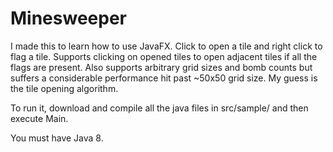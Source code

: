 Minesweeper
===========

I made this to learn how to use JavaFX. Click to open a tile and right click to flag a tile. Supports clicking on opened tiles to open adjacent tiles if all the flags are present. Also supports arbitrary grid sizes and bomb counts but suffers a considerable performance hit past ~50x50 grid size. My guess is the tile opening algorithm.

To run it, download and compile all the java files in src/sample/ and then execute Main.

You must have Java 8.
